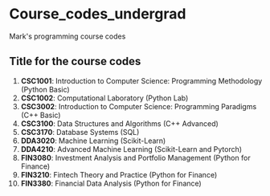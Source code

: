 # Course_codes_undergrad
Mark's programming course codes

## Title for the course codes
1. **CSC1001**: Introduction to Computer Science: Programming Methodology (Python Basic)
2. **CSC1002**: Computational Laboratory (Python Lab)
3. **CSC3002**: Introduction to Computer Science: Programming Paradigms (C++ Basic)
4. **CSC3100**: Data Structures and Algorithms (C++ Advanced)
5. **CSC3170**: Database Systems (SQL)
6. **DDA3020**: Machine Learning (Scikit-Learn)
7. **DDA4210**: Advanced Machine Learning (Scikit-Learn and Pytorch)
8. **FIN3080**: Investment Analysis and Portfolio Management (Python for Finance)
9. **FIN3210**: Fintech Theory and Practice (Python for Finance)
10. **FIN3380**: Financial Data Analysis (Python for Finance)